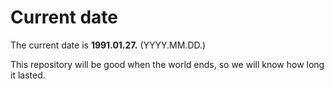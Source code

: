 # Current date

The current date is **1991.01.27.** (YYYY.MM.DD.)

This repository will be good when the world ends, so we will know how long it lasted.
